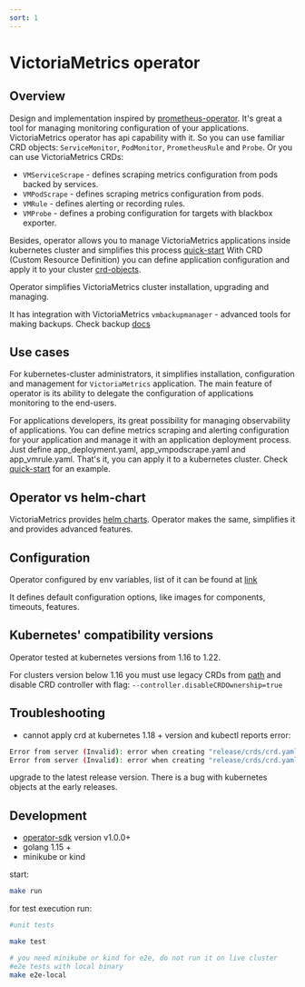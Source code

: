 ```yaml
---
sort: 1
---
```


# VictoriaMetrics operator

## Overview

Design and implementation inspired by [prometheus-operator](https://github.com/prometheus-operator/prometheus-operator). It's great a tool for managing monitoring configuration of your applications. VictoriaMetrics operator has api capability with it.
So you can use familiar CRD objects: `ServiceMonitor`, `PodMonitor`, `PrometheusRule` and `Probe`. Or you can use VictoriaMetrics CRDs:
- `VMServiceScrape` - defines scraping metrics configuration from pods backed by services.
- `VMPodScrape` - defines scraping metrics configuration from pods.
- `VMRule` - defines alerting or recording rules.
- `VMProbe` - defines a probing configuration for targets with blackbox exporter.

Besides, operator allows you to manage VictoriaMetrics applications inside kubernetes cluster and simplifies this process [quick-start](https://docs.victoriametrics.com/operator/quick-start.html) 
With CRD (Custom Resource Definition) you can define application configuration and apply it to your cluster [crd-objects](https://docs.victoriametrics.com/operator/api.html). 

Operator simplifies VictoriaMetrics cluster installation, upgrading and managing.
 
It has integration with VictoriaMetrics `vmbackupmanager` - advanced tools for making backups. Check backup [docs](https://docs.victoriametrics.com/operator/backups.html)

## Use cases

For kubernetes-cluster administrators, it simplifies installation, configuration and management for `VictoriaMetrics` application. The main feature of operator is its ability to delegate the configuration of applications monitoring to the end-users.
 
For applications developers, its great possibility for managing observability of applications. You can define metrics scraping and alerting configuration for your application and manage it with an application deployment process. Just define app_deployment.yaml, app_vmpodscrape.yaml and app_vmrule.yaml. That's it, you can apply it to a kubernetes cluster. Check [quick-start](/Operator/quick-start.html) for an example.

## Operator vs helm-chart

VictoriaMetrics provides [helm charts](https://github.com/VictoriaMetrics/helm-charts). Operator makes the same, simplifies it and provides advanced features.


## Configuration

Operator configured by env variables, list of it can be found at [link](https://docs.victoriametrics.com/operator/vars.html)

It defines default configuration options, like images for components, timeouts, features.


## Kubernetes' compatibility versions

Operator tested at kubernetes versions from 1.16 to 1.22.

For clusters version below 1.16 you must use legacy CRDs from [path](https://github.com/VictoriaMetrics/operator/tree/master/config/crd/legacy) 
and disable CRD controller with flag: `--controller.disableCRDOwnership=true`

## Troubleshooting

- cannot apply crd at kubernetes 1.18 + version and kubectl reports error:
```bash
Error from server (Invalid): error when creating "release/crds/crd.yaml": CustomResourceDefinition.apiextensions.k8s.io "vmalertmanagers.operator.victoriametrics.com" is invalid: [spec.validation.openAPIV3Schema.properties[spec].properties[initContainers].items.properties[ports].items.properties[protocol].default: Required value: this property is in x-kubernetes-list-map-keys, so it must have a default or be a required property, spec.validation.openAPIV3Schema.properties[spec].properties[containers].items.properties[ports].items.properties[protocol].default: Required value: this property is in x-kubernetes-list-map-keys, so it must have a default or be a required property]
Error from server (Invalid): error when creating "release/crds/crd.yaml": CustomResourceDefinition.apiextensions.k8s.io "vmalerts.operator.victoriametrics.com" is invalid: [
```
  upgrade to the latest release version. There is a bug with kubernetes objects at the early releases.


## Development

- [operator-sdk](https://github.com/operator-framework/operator-sdk) version v1.0.0+  
- golang 1.15 +
- minikube or kind

start:
```bash
make run
```

for test execution run:
```bash
#unit tests

make test 

# you need minikube or kind for e2e, do not run it on live cluster
#e2e tests with local binary
make e2e-local
```

